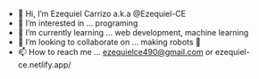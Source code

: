 - 👋 Hi, I’m Ezequiel Carrizo a.k.a @Ezequiel-CE
- 👀 I’m interested in ... programing
- 🌱 I’m currently learning ... web development, machine learning
- 💞️ I’m looking to collaborate on ... making robots 🤖
- 📫 How to reach me ... ezequielce490@gmail.com or ezequiel-ce.netlify.app/

<!---
Ezequiel-CE/Ezequiel-CE is a ✨ special ✨ repository because its `README.md` (this file) appears on your GitHub profile.
You can click the Preview link to take a look at your changes.
--->
